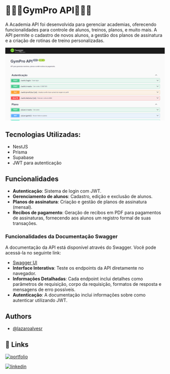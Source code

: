 
# 🏋🏼‍♂️GymPro API🏋🏼‍♂️

A Academia API foi desenvolvida para gerenciar academias, oferecendo funcionalidades para controle de alunos, treinos, planos, e muito mais. A API permite o cadastro de novos alunos, a gestão dos planos de assinatura e a criação de rotinas de treino personalizadas.

![App Screenshot](./public/img/GYM_PRO.png)

## Tecnologias Utilizadas:

- NestJS
- Prisma
- Supabase
- JWT para autenticação

## Funcionalidades

- **Autenticação**: Sistema de login com JWT.
- **Gerenciamento de alunos**: Cadastro, edição e exclusão de alunos.
- **Planos de assinatura**: Criação e gestão de planos de assinatura (mensal).
- **Recibos de pagamento**: Geração de recibos em PDF para pagamentos de assinaturas, fornecendo aos alunos um registro formal de suas transações.

### Funcionalidades da Documentação Swagger
A documentação da API está disponível através do Swagger. Você pode acessá-la no seguinte link:

- [Swagger UI](https://app.swaggerhub.com/apis-docs/LAZAROALVES12355/GYM-PRO/0.0.2)
- **Interface Interativa**: Teste os endpoints da API diretamente no navegador.
- **Informações Detalhadas**: Cada endpoint inclui detalhes como parâmetros de requisição, corpo da requisição, formatos de resposta e mensagens de erro possíveis.
- **Autenticação**: A documentação inclui informações sobre como autenticar utilizando JWT.

## Authors

- [@lazaroalvesr](https://github.com/lazaroalvesr)


## 🔗 Links
[![portfolio](https://img.shields.io/badge/my_portfolio-000?style=for-the-badge&logo=ko-fi&logoColor=white)](https://www.lazaroalvesr.com/)

[![linkedin](https://img.shields.io/badge/linkedin-0A66C2?style=for-the-badge&logo=linkedin&logoColor=white)](https://www.linkedin.com/in/l%C3%A1zaro-alves-r/)


